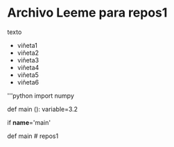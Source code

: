 # Archivo Leeme para repos1


texto 

+ viñeta1
+ viñeta2
+ viñeta3
+ viñeta4
+ viñeta5
+ viñeta6

'''python 
import numpy 

def main ():
    variable=3.2

if __name__='main'

def main #   r e p o s 1  
 